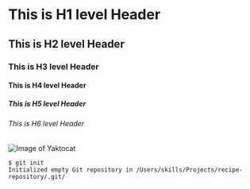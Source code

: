 # This is H1 level Header
## This is H2 level Header
### This is H3 level Header
#### This is H4 level Header
##### This is H5 level Header
###### This is H6 level Header


![Image of Yaktocat](https://octodex.github.com/images/yaktocat.png)


```
$ git init
Initialized empty Git repository in /Users/skills/Projects/recipe-repository/.git/
```
